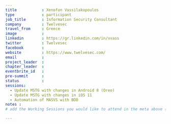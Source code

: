 ```yaml
---
title           : Xenofon Vassilakopoulos
type            : participant
job_title       : Information Security Consultant
company         : Twelvesec
travel_from     : Greece
image           : 
linkedin        : https://gr.linkedin.com/in/xvass
twitter         : Twelvesec
facebook        :
website         : https://www.twelvesec.com/
email           : 
project_leader  :
chapter_leader  :
eventbrite_id   :
pre-summit      :
status          :
sessions: 
  - Update MSTG with changes in Android 8 (Oreo)
  - Update MSTG with changes in iOS 11
  - Automation of MASVS with BDD
notes :
# add the Working Sessions you would like to attend in the meta above (use the session's title) e.g. sessions (one per line): -Security Playbooks Diagrams -Hackathon Daily Sessions

---
```


<!-- put more details about participant here -->
